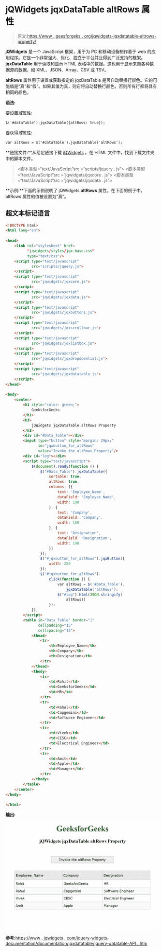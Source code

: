 # jQWidgets jqxDataTable altRows 属性

> 原文:[https://www . geesforgeks . org/jqwidgets-jqxdatatable-altrows-property/](https://www.geeksforgeeks.org/jqwidgets-jqxdatatable-altrows-property/)

**jQWidgets** 是一个 JavaScript 框架，用于为 PC 和移动设备制作基于 web 的应用程序。它是一个非常强大、优化、独立于平台并且得到广泛支持的框架。 **jqxDataTable** 用于读取和显示 HTML 表格中的数据。这也用于显示来自各种数据源的数据，如 XML、JSON、Array、CSV 或 TSV。

**altRows** 属性用于设置或获取指定的 jqxDataTable 是否自动替换行颜色。它的可能值是“真”和“假”。如果其值为真，则它将自动替换行颜色，否则所有行都将具有相同的颜色。

**语法:**

要设置*或*属性:

```html
$('#dataTable').jqxDataTable({altRows: true});  
```

要获得*或*属性:

```html
var altRows = $('#dataTable').jqxDataTable('altRows'); 
```

**链接文件:**从给定链接下载 [jQWidgets](https://www.jqwidgets.com/download/) 。在 HTML 文件中，找到下载文件夹中的脚本文件。

> <link rel="”stylesheet”" href="”jqwidgets/styles/jqx.base.css”" type="”text/css”">
> <脚本类型=“text/JavaScript”src =“scripts/jquery . js”></script>
> <脚本类型=“text/JavaScript”src =“jqwidgets/jqxcore . js”></script>
> <脚本类型=“text/JavaScript”src =“jqwidgets/jqxdata . js”>

**示例:**下面的示例说明了 jQWidgets **altRows** 属性。在下面的例子中，altRows 属性的值被设置为“真”。

## 超文本标记语言

```html
<!DOCTYPE html>
<html lang="en">

<head>
    <link rel="stylesheet" href=
          "jqwidgets/styles/jqx.base.css" 
          type="text/css"/>
    <script type="text/javascript" 
            src="scripts/jquery.js">
    </script>
    <script type="text/javascript" 
            src="jqwidgets/jqxcore.js">
    </script>
    <script type="text/javascript" 
            src="jqwidgets/jqxdata.js">
    </script>
    <script type="text/javascript" 
            src="jqwidgets/jqxbuttons.js">
    </script>
    <script type="text/javascript" 
            src="jqwidgets/jqxscrollbar.js">
    </script>
    <script type="text/javascript" 
            src="jqwidgets/jqxlistbox.js">
    </script>
    <script type="text/javascript" 
            src="jqwidgets/jqxdropdownlist.js">
    </script>
    <script type="text/javascript" 
            src="jqwidgets/jqxdatatable.js">
    </script>
</head>

<body>
    <center>
        <h1 style="color: green;">
            GeeksforGeeks
        </h1>
        <h3>
            jQWidgets jqxDataTable altRows Property
        </h3>
        <div id="#Data_Table"></div>
        <input type="button" style="margin: 29px;" 
               id="jqxbutton_for_altRows" 
               value="Invoke the altRows Property"/>
        <div id="log"></div>
        <script type="text/javascript">
            $(document).ready(function () {
                $("#Data_Table").jqxDataTable({
                    sortable: true,
                    altRows: true,
                    columns: [{
                        text: 'Employee_Name',
                        dataField: 'Employee_Name',
                        width: 190
                    }, {
                        text: 'Company',
                        dataField: 'Company',
                        width: 160
                    }, {
                        text: 'Designation',
                        dataField: 'Designation',
                        width: 190
                    }]
                });
                $("#jqxbutton_for_altRows").jqxButton({
                    width: 250
                });
                $('#jqxbutton_for_altRows').
                    click(function () {
                        var altRows = $('#Data_Table').
                            jqxDataTable('altRows');
                        $("#log").html(JSON.stringify(
                            altRows))
                    });
            });
        </script>
        <table id="Data_Table" border="1" 
               cellpadding="15" 
               cellspacing="15">
            <thead>
                <tr>
                    <th>Employee_Name</th>
                    <th>Company</th>
                    <th>Designation</th>
                </tr>
            </thead>
            <tbody>
                <tr>
                    <td>Rohit</td>
                    <td>GeeksforGeeks</td>
                    <td>HR</td>
                </tr>
                <tr>
                    <td>Rahul</td>
                    <td>Capgemini</td>
                    <td>Software Engineer</td>
                </tr>
                <tr>
                    <td>Vivek</td>
                    <td>CESC</td>
                    <td>Electrical Engineer</td>
                </tr>
                <tr>
                    <td>Amit</td>
                    <td>Apple</td>
                    <td>Manager</td>
                </tr>
            </tbody>
        </table>
    </center>
</body>

</html>
```

**输出:**

![](img/21a68179d98749a4aecc1c576d88d927.png)

**参考:**[https://www . jqwidgets . com/jquery-widgets-documentation/documentation/jqxdatatable/jquery-datatable-API . htm](https://www.jqwidgets.com/jquery-widgets-documentation/documentation/jqxdatatable/jquery-datatable-api.htm)